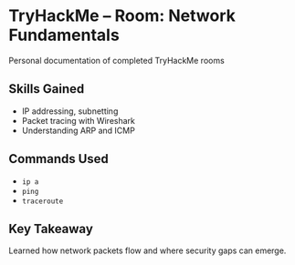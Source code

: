 

# TryHackMe – Room: Network Fundamentals
Personal documentation of completed TryHackMe rooms
## Skills Gained
- IP addressing, subnetting
- Packet tracing with Wireshark
- Understanding ARP and ICMP

## Commands Used
- `ip a`
- `ping`
- `traceroute`

## Key Takeaway
Learned how network packets flow and where security gaps can emerge.
